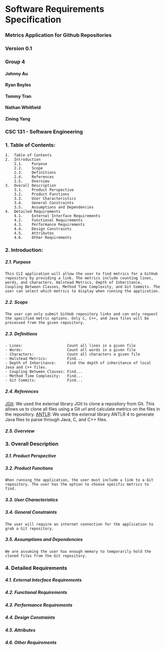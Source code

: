 # Software Requirements Specification
### Metrics Application for Github Repositories
### Version 0.1

### Group 4
#### Johnny Au
#### Ryan Boyles
#### Tommy Tran
#### Nathan Whitfield
#### Zining Yang

### CSC 131 - Software Engineering

### 1. Table of Contents:
    1.  Table of Contents
    2.  Introduction
        2.1.    Purpose
        2.2.    Scope
        2.3.    Definitions
        2.4.    References
        2.5.    Overview
    3.  Overall Description
        3.1.    Product Perspective
        3.2.    Product Functions
        3.3.    User Characteristics
        3.4.    General Constraints
        3.5.    Assumptions and Dependencies
    4.  Detailed Requirements
        4.1.    External Interface Requirements
        4.2.    Functional Requirements
        4.3.    Performance Requirements
        4.4.    Design Constraints
        4.5.    Attributes
        4.6.    Other Requirements

### 2. Introduction:

##### 2.1. Purpose
    This CLI application will allow the user to find metrics for a GitHub repository by providing a link. The metrics include counting lines, words, and characters, Halstead Metrics, Depth of Inheritance, Coupling Between Classes, Method Time Complexity, and Git Commits. The user can select which metrics to display when running the application.
    
##### 2.2. Scope
    The user can only submit GitHub repository links and can only request the specified metric options. Only C, C++, and Java files will be processed from the given repository.
    
##### 2.3. Definitions
    - Lines:                    Count all lines in a given file
    - Words:                    Count all words in a given file
    - Characters:               Count all characters a given file
    - Halstead Metrics:         Find...
    - Depth of Inheritance:     Find the depth of inheritance of local Java and C++ files.
    - Coupling Between Classes: Find...
    - Method Time Complexity:   Find...
    - Git Commits:              Find...
    
##### 2.4. References
[JGit](www.eclipse.org/jgit/): We used the external library JGit to clone a repository from Git. This allows us to clone all files using a Git url and calculate metrics on the files in the repository.
[ANTLR](https://antlr.org): We used the external library ANTLR 4 to generate Java files to parse through Java, C, and C++ files.
   
##### 2.5. Overview
    
### 3. Overall Description

##### 3.1. Product Perspective
    
##### 3.2. Product Functions
    When running the application, the user must include a link to a Git repository. The user has the option to choose specific metrics to find.
    
##### 3.3. User Characteristics
    
##### 3.4. General Constraints
    The user will require an internet connection for the application to grab a Git repository.
    
##### 3.5. Assumptions and Dependencies
    We are assuming the user has enough memory to temporarily hold the cloned files from the Git repository.

### 4. Detailed  Requirements 
        
##### 4.1. External Interface Requirements
    
##### 4.2. Functional Requirements
       
##### 4.3. Performance Requirements
    
##### 4.4. Design Constraints

##### 4.5. Attributes

##### 4.6. Other Requirements
